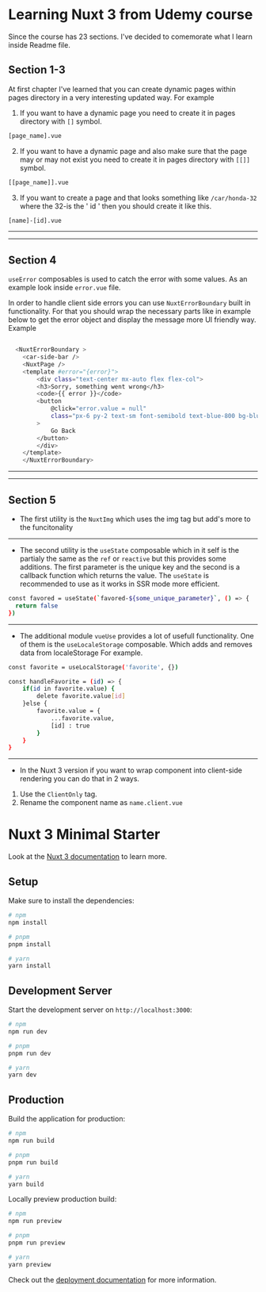 # Learning Nuxt 3 from Udemy course

Since the course has 23 sections. I've decided to comemorate what I
learn inside Readme file.


## Section 1-3

At first chapter I've learned that you can create dynamic pages within pages directory in a very interesting updated way.
For example
1. If you want to have a dynamic page you need to create it in pages directory with ` [] ` symbol. 
```bash
[page_name].vue
```
2. If you want to have a dynamic page and also make sure that the page may or may not exist you need to create it in pages directory with ` [[]] ` symbol. 
```bash
[[page_name]].vue
```
3. If you want to create a page and that looks something like ` /car/honda-32 ` where the 32-is the ' id ' then you should create it like this. 
```bash
[name]-[id].vue
```
_______
_______

## Section 4
` useError ` composables is used to catch the error with some values. As an example look inside `error.vue` file.

In order to handle client side errors you can use ` NuxtErrorBoundary ` built in functionality.
For that you should wrap the necessary parts like in example below to get the error object and display the message more UI friendly way.
Example

```bash

  <NuxtErrorBoundary >
    <car-side-bar />
    <NuxtPage />
    <template #error="{error}">
        <div class="text-center mx-auto flex flex-col">
        <h3>Sorry, something went wrong</h3>
        <code>{{ error }}</code>
        <button
            @click="error.value = null"
            class="px-6 py-2 text-sm font-semibold text-blue-800 bg-blue-100"
        >
            Go Back
        </button>
        </div>
    </template>
    </NuxtErrorBoundary>
```
_______
_______
## Section 5

* The first utility is the ` NuxtImg ` which uses the img tag but add's more to the funcitonality
_______
* The second utility is the ` useState ` composable which in it self is the partialy the same as the ` ref ` or ` reactive `
but this provides some additions. The first parameter is the unique key and the second is a callback function which returns the
value. The  ` useState ` is recommended to use as it works in SSR mode more efficient.

```bash
const favored = useState(`favored-${some_unique_parameter}`, () => {
  return false
})
```
_______
* The additional module ` vueUse ` provides a lot of usefull functionality. One of them is the ` useLocaleStorage ` composable.
Which adds and removes data from localeStorage
For example.
```bash
const favorite = useLocalStorage('favorite', {})

const handleFavorite = (id) => {
    if(id in favorite.value) {
        delete favorite.value[id] 
    }else {
        favorite.value = {
            ...favorite.value,
            [id] : true
        }
    }
}
```
_______
* In the Nuxt 3 version if you want to wrap component into client-side rendering you can do that in 2 ways.
1. Use the ` ClientOnly ` tag.
2. Rename the component name as ` name.client.vue `


# Nuxt 3 Minimal Starter

Look at the [Nuxt 3 documentation](https://nuxt.com/docs/getting-started/introduction) to learn more.

## Setup

Make sure to install the dependencies:

```bash
# npm
npm install

# pnpm
pnpm install

# yarn
yarn install
```

## Development Server

Start the development server on `http://localhost:3000`:

```bash
# npm
npm run dev

# pnpm
pnpm run dev

# yarn
yarn dev
```

## Production

Build the application for production:

```bash
# npm
npm run build

# pnpm
pnpm run build

# yarn
yarn build
```

Locally preview production build:

```bash
# npm
npm run preview

# pnpm
pnpm run preview

# yarn
yarn preview
```

Check out the [deployment documentation](https://nuxt.com/docs/getting-started/deployment) for more information.